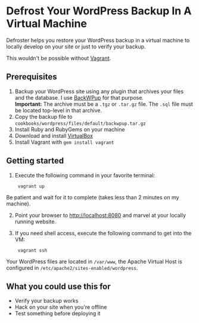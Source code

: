 # Defrost Your WordPress Backup In A Virtual Machine

Defroster helps you restore your WordPress backup in a virtual machine
to locally develop on your site or just to verify your backup.

This wouldn't be possible without [Vagrant](http://vagrantup.com).

## Prerequisites

1. Backup your WordPress site using any plugin that archives your files and the database.
   I use [BackWPup](http://wordpress.org/extend/plugins/backwpup/) for that purpose.  
   **Important:** The archive must be a `.tgz` or `.tar.gz` file.
   The `.sql` file must be located top-level in that archive.
2. Copy the backup file to `cookbooks/wordpress/files/default/backwpup.tar.gz`
3. Install Ruby and RubyGems on your machine
4. Download and install [VirtualBox](https://www.virtualbox.org/wiki/Downloads)
5. Install Vagrant with `gem install vagrant`

## Getting started

1. Execute the following command in your favorite terminal:

        vagrant up
Be patient and wait for it to complete (takes less than 2 minutes on my machine).

2. Point your browser to [http://localhost:8080](http://localhost:8080) and marvel at your locally running website.
3. If you need shell access, execute the following command to get into the VM:

        vagrant ssh
Your WordPress files are located in `/var/www`, the Apache Virtual Host is configured in `/etc/apache2/sites-enabled/wordpress`.

## What you could use this for

* Verify your backup works
* Hack on your site when you're offline
* Test something before deploying it
